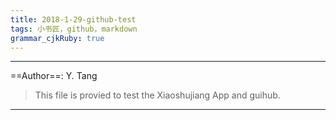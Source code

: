 ```yaml
---
title: 2018-1-29-github-test
tags: 小书匠，github，markdown
grammar_cjkRuby: true
---
```


----------

==Author==: Y. Tang

> This file is provied to test the Xiaoshujiang App and guihub.

------



